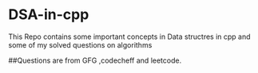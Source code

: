 # DSA-in-cpp

This Repo contains some important concepts in Data structres in cpp and some of my solved questions on algorithms

##Questions are from GFG ,codecheff and leetcode.
